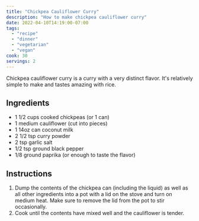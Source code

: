 ```yaml
---
title: "Chickpea Cauliflower Curry"
description: "How to make chickpea cauliflower curry"
date: 2022-04-10T14:19:00-07:00
tags:
  - "recipe"
  - "dinner"
  - "vegetarian"
  - "vegan"
cook: 30
servings: 2
---
```


Chickpea cauliflower curry is a curry with a very distinct flavor. It's relatively simple to make and tastes amazing with rice.

## Ingredients

* 1 1/2 cups cooked chickpeas (or 1 can)
* 1 medium cauliflower (cut into pieces)
* 1 14oz can coconut milk
* 2 1/2 tsp curry powder
* 2 tsp garlic salt
* 1/2 tsp ground black pepper
* 1/8 ground paprika (or enough to taste the flavor)

## Instructions

1. Dump the contents of the chickpea can (including the liquid) as well as all other ingredients into a pot with a lid on the stove and turn on medium heat. Make sure to remove the lid from the pot to stir occasionally.
2. Cook until the contents have mixed well and the cauliflower is tender.
